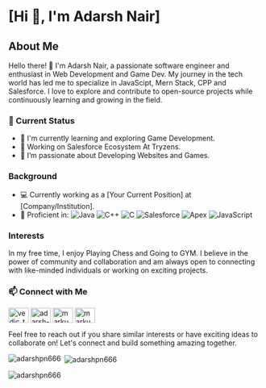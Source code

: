 # [Hi 👋, I'm Adarsh Nair]


## About Me
Hello there! 👋 I'm Adarsh Nair, a passionate software engineer and enthusiast in Web Development and Game Dev. My journey in the tech world has led me to specialize in JavaScipt, Mern Stack, CPP and Salesforce. I love to explore and contribute to open-source projects while continuously learning and growing in the field.

### 🚀 Current Status

- 🌱 I'm currently learning and exploring Game Development.
- 💼 Working on Salesforce Ecosystem At Tryzens.
- 🔭 I’m passionate about Developing Websites and Games.

### Background

- 💻 Currently working as a [Your Current Position] at [Company/Institution].
- 🌟 Proficient in:
  ![Java](https://img.shields.io/badge/Java-Expert-orange)
  ![C++](https://img.shields.io/badge/C++-Advanced-blue)
  ![C](https://img.shields.io/badge/C-Intermediate-yellow)
  ![Salesforce](https://img.shields.io/badge/Salesforce-Expert-blueviolet)
  ![Apex](https://img.shields.io/badge/Apex-Expert-success)
  ![JavaScript](https://img.shields.io/badge/JavaScript-Advanced-yellow)

### Interests

In my free time, I enjoy Playing Chess and Going to GYM. I believe in the power of community and collaboration and am always open to connecting with like-minded individuals or working on exciting projects.

### 📫 Connect with Me

<p align="left">
<a href="https://twitter.com/vedic_techie" target="blank"><img align="center" src="" alt="vedic_techie" height="30" width="40" /></a>
<a href="https://linkedin.com/in/adarsh-p-nair-aa5219160" target="blank"><img align="center" src="" alt="adarsh-p-nair-aa5219160" height="30" width="40" /></a>
<a href="https://www.codechef.com/users/markus_666" target="blank"><img align="center" src="https://cdn.jsdelivr.net/npm/simple-icons@3.1.0/icons/codechef.svg" alt="markus_666" height="30" width="40" /></a>
<a href="https://codeforces.com/profile/markus_666" target="blank"><img align="center" src="" alt="markus_666" height="30" width="40" /></a>
</p>

Feel free to reach out if you share similar interests or have exciting ideas to collaborate on! Let's connect and build something amazing together.
<p><img align="left" src="https://github-readme-stats.vercel.app/api/top-langs?username=adarshpn666&show_icons=true&locale=en&layout=compact" alt="adarshpn666" /></p>

<p>&nbsp;<img align="center" src="https://github-readme-stats.vercel.app/api?username=adarshpn666&show_icons=true&locale=en" alt="adarshpn666" /></p>

<p><img align="center" src="https://github-readme-streak-stats.herokuapp.com/?user=adarshpn666&" alt="adarshpn666" /></p>
